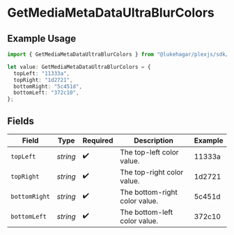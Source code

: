 # GetMediaMetaDataUltraBlurColors

## Example Usage

```typescript
import { GetMediaMetaDataUltraBlurColors } from "@lukehagar/plexjs/sdk/models/operations";

let value: GetMediaMetaDataUltraBlurColors = {
  topLeft: "11333a",
  topRight: "1d2721",
  bottomRight: "5c451d",
  bottomLeft: "372c10",
};
```

## Fields

| Field                         | Type                          | Required                      | Description                   | Example                       |
| ----------------------------- | ----------------------------- | ----------------------------- | ----------------------------- | ----------------------------- |
| `topLeft`                     | *string*                      | :heavy_check_mark:            | The top-left color value.     | 11333a                        |
| `topRight`                    | *string*                      | :heavy_check_mark:            | The top-right color value.    | 1d2721                        |
| `bottomRight`                 | *string*                      | :heavy_check_mark:            | The bottom-right color value. | 5c451d                        |
| `bottomLeft`                  | *string*                      | :heavy_check_mark:            | The bottom-left color value.  | 372c10                        |
